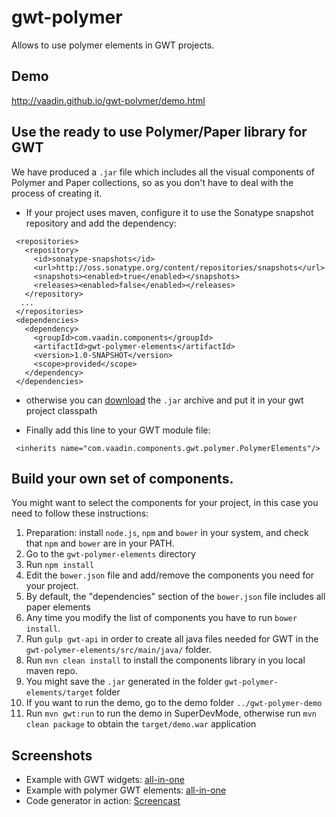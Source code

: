 # gwt-polymer
Allows to use polymer elements in GWT projects.

## Demo
  http://vaadin.github.io/gwt-polymer/demo.html

## Use the ready to use Polymer/Paper library for GWT

We have produced a `.jar` file which includes all the visual components of
Polymer and Paper collections, so as you don't have to deal with the process of
creating it.

 - If your project uses maven, configure it to use the Sonatype snapshot repository and add the dependency:

  ```
   <repositories>
     <repository>
       <id>sonatype-snapshots</id>
       <url>http://oss.sonatype.org/content/repositories/snapshots</url>
       <snapshots><enabled>true</enabled></snapshots>
       <releases><enabled>false</enabled></releases>
     </repository>
    ...
   </repositories>
   <dependencies>
     <dependency>
       <groupId>com.vaadin.components</groupId>
       <artifactId>gwt-polymer-elements</artifactId>
       <version>1.0-SNAPSHOT</version>
       <scope>provided</scope>
     </dependency>
   </dependencies>
  ```

- otherwise you can [download](https://oss.sonatype.org/content/repositories/snapshots/com/vaadin/components/gwt-polymer-elements/1.0-SNAPSHOT/)
  the `.jar` archive and put it in your gwt project classpath

- Finally add this line to your GWT module file:
 ```
  <inherits name="com.vaadin.components.gwt.polymer.PolymerElements"/>

 ```

## Build your own set of components.

You might want to select the components for your project, in this case you need to
follow these instructions:

 1.  Preparation: install `node.js`, `npm` and `bower` in your system, and check
 that `npm` and `bower` are in your PATH.
 1.  Go to the `gwt-polymer-elements` directory
 2.  Run `npm install`
 3.  Edit the `bower.json` file and add/remove the components you need for your project.
 4.  By default, the "dependencies" section of the `bower.json` file includes all paper
 elements
 5.  Any time you modify the list of components you have to run `bower install`.
 5.  Run `gulp gwt-api` in order to create all java files needed for GWT in the  `gwt-polymer-elements/src/main/java/` folder.
 6.  Run `mvn clean install` to install the components library in you local maven repo.
 7.  You might save the `.jar` generated in the folder `gwt-polymer-elements/target` folder
 7.  If you want to run the demo, go to the demo folder `../gwt-polymer-demo`
 8.  Run `mvn gwt:run` to run the demo in SuperDevMode, otherwise run `mvn clean package` to
 obtain the `target/demo.war` application

## Screenshots

 - Example with GWT widgets: [all-in-one](http://prntscr.com/6k8np9)
 - Example with polymer GWT elements: [all-in-one](http://prntscr.com/6k8nm6)
 - Code generator in action: [Screencast](http://screencast.com/t/UMz0MG9nxhs)
